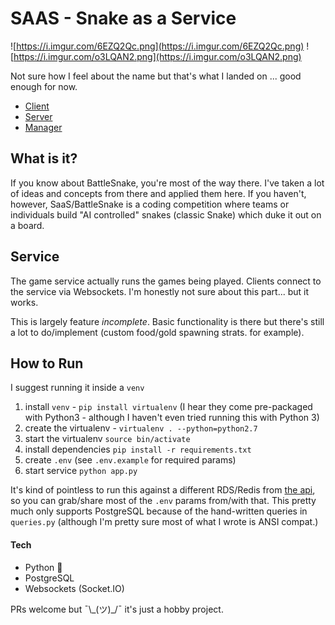 # SAAS - Snake as a Service

![https://i.imgur.com/6EZQ2Qc.png](https://i.imgur.com/6EZQ2Qc.png)
![https://i.imgur.com/o3LQAN2.png](https://i.imgur.com/o3LQAN2.png)

Not sure how I feel about the name but that's what I landed on ... good enough for now.

- [Client](https://www.github.com/tills13/saas-web)
- [Server](https://www.github.com/tills13/saas-api)
- [Manager](https://www.github.com/tills13/saas-game-service)


## What is it?

If you know about BattleSnake, you're most of the way there. I've taken a lot of ideas and concepts
from there and applied them here. If you haven't, however, SaaS/BattleSnake is a coding competition
where teams or individuals build "AI controlled" snakes (classic Snake) which duke it out on a board.

## Service

The game service actually runs the games being played. Clients connect to the service via Websockets. I'm honestly not sure about this part... but it works.

This is largely feature _incomplete_. Basic functionality is there but there's still a lot to do/implement (custom food/gold spawning strats. for example).

## How to Run

I suggest running it inside a `venv`

1. install `venv` - `pip install virtualenv` (I hear they come pre-packaged with Python3 - although I haven't even tried running this with Python 3)
2. create the virtualenv - `virtualenv . --python=python2.7`
3. start the virtualenv `source bin/activate`
4. install dependencies `pip install -r requirements.txt`
5. create `.env` (see `.env.example` for required params)
6. start service `python app.py`

It's kind of pointless to run this against a different RDS/Redis from [the api](https://www.github.com/tills13/saas-api), so you can grab/share most of the `.env` params from/with that. This pretty much only supports PostgreSQL because of the hand-written queries in `queries.py` (although I'm pretty sure most of what I wrote is ANSI compat.)

#### Tech

- Python 🤔
- PostgreSQL
- Websockets (Socket.IO)

PRs welcome but ¯\\\_(ツ)\_/¯ it's just a hobby project.